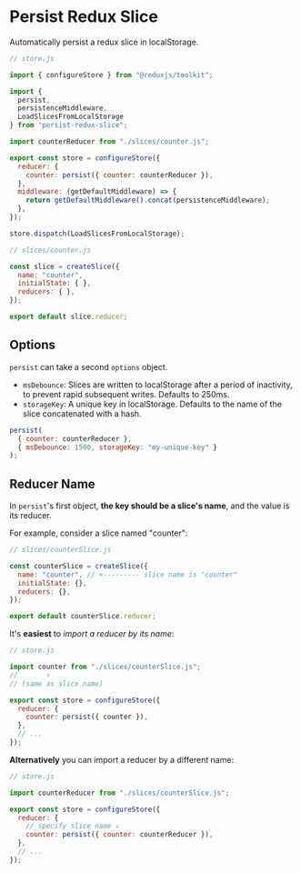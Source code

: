 # Persist Redux Slice

Automatically persist a redux slice in localStorage.

```javascript
// store.js

import { configureStore } from "@reduxjs/toolkit";

import { 
  persist, 
  persistenceMiddleware, 
  LoadSlicesFromLocalStorage 
} from "persist-redux-slice";

import counterReducer from "./slices/counter.js";

export const store = configureStore({
  reducer: {
    counter: persist({ counter: counterReducer }),
  },
  middleware: (getDefaultMiddleware) => {
    return getDefaultMiddleware().concat(persistenceMiddleware);
  },
});

store.dispatch(LoadSlicesFromLocalStorage);
```

```javascript
// slices/counter.js

const slice = createSlice({
  name: "counter",
  initialState: { },
  reducers: { },
});

export default slice.reducer;
```
##  Options
`persist` can take a second `options` object.
* `msDebounce`: Slices are written to localStorage after a period of inactivity, to prevent rapid subsequent writes. Defaults to 250ms.
* `storageKey`: A unique key in localStorage. Defaults to the name of the slice concatenated with a hash.

```javascript
persist(
  { counter: counterReducer }, 
  { msDebounce: 1500, storageKey: "my-unique-key" }
);
```

## Reducer Name

In `persist`'s first object, **the key should be a slice's name**, and the value is its reducer.

For example, consider a slice named "counter":

```javascript
// slices/counterSlice.js

const counterSlice = createSlice({
  name: "counter", // <--------- slice name is "counter"
  initialState: {},
  reducers: {},
});

export default counterSlice.reducer;
```

It's **easiest** to *import a reducer by its name*:
```javascript
// store.js

import counter from "./slices/counterSlice.js";
//       ↑
// (same as slice name)

export const store = configureStore({
  reducer: {
    counter: persist({ counter }),
  },
  // ...
});
```

**Alternatively** you can import a reducer by a different name:

```javascript
// store.js

import counterReducer from "./slices/counterSlice.js";

export const store = configureStore({
  reducer: {
    // specify slice name ↓
    counter: persist({ counter: counterReducer }),
  },
  // ...
});
```